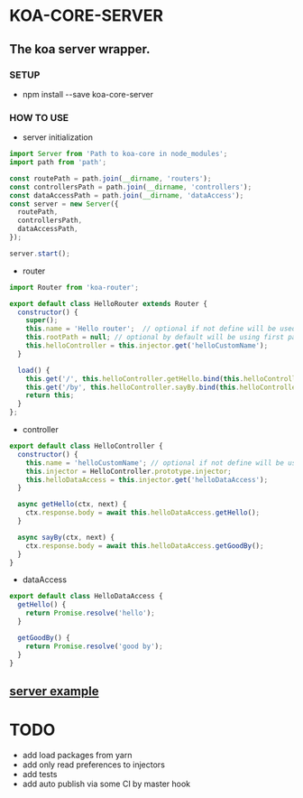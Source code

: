 # KOA-CORE-SERVER
The koa server wrapper.
---

### SETUP
* npm install --save koa-core-server

### HOW TO USE
* server initialization
```javascript
import Server from 'Path to koa-core in node_modules';
import path from 'path';

const routePath = path.join(__dirname, 'routers');
const controllersPath = path.join(__dirname, 'controllers');
const dataAccessPath = path.join(__dirname, 'dataAccess');
const server = new Server({
  routePath,
  controllersPath,
  dataAccessPath,
});

server.start();
```

* router
```javascript
import Router from 'koa-router';

export default class HelloRouter extends Router {
  constructor() {
    super();
    this.name = 'Hello router';  // optional if not define will be used file name"
    this.rootPath = null; // optional by default will be using first part of the file name
    this.helloController = this.injector.get('helloCustomName');
  }

  load() {
    this.get('/', this.helloController.getHello.bind(this.helloController)); // TODO fix binding
    this.get('/by', this.helloController.sayBy.bind(this.helloController)); // TODO fix binding
    return this;
  }
};
```

* controller
```javascript
export default class HelloController {
  constructor() {
    this.name = 'helloCustomName'; // optional if not define will be using file name in "helloController" format
    this.injector = HelloController.prototype.injector;
    this.helloDataAccess = this.injector.get('helloDataAccess');
  }

  async getHello(ctx, next) {
    ctx.response.body = await this.helloDataAccess.getHello();
  }

  async sayBy(ctx, next) {
    ctx.response.body = await this.helloDataAccess.getGoodBy();
  }
}

```

* dataAccess
```javascript
export default class HelloDataAccess {
  getHello() {
    return Promise.resolve('hello');
  }

  getGoodBy() {
    return Promise.resolve('good by');
  }
}
```
[server example](https://github.com/tttmaximttt/koa-core-server/tree/master/example)
-----------

# TODO
* add load packages from yarn
* add only read preferences to injectors 
* add tests
* add auto publish via some CI by master hook
